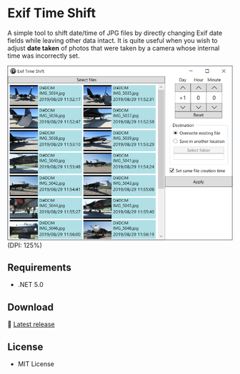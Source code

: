 ﻿# Exif Time Shift

A simple tool to shift date/time of JPG files by directly changing Exif date fields while leaving other data intact. It is quite useful when you wish to adjust __date taken__ of photos that were taken by a camera whose internal time was incorrectly set.

![Screenshot](Images/Screenshot.png)<br>
(DPI: 125%)

## Requirements

 * .NET 5.0

## Download

:floppy_disk: <a href="https://github.com/emoacht/ExifDateEditor/releases/latest">Latest release</a>

## License

 - MIT License
